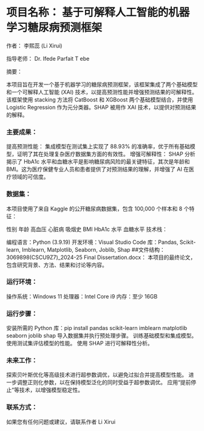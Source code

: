 # 项目名称： 基于可解释人工智能的机器学习糖尿病预测框架

作者： 李熙蕊 (Li Xirui)

指导老师： Dr. Ifede Parfait T ebe

摘要：

本项目旨在开发一个基于机器学习的糖尿病预测框架，该框架集成了两个基础模型和一个可解释人工智能 (XAI) 技术，以提高预测性能并增强预测结果的可解释性。该框架使用 stacking 方法将 CatBoost 和 XGBoost 两个基础模型结合，并使用 Logistic Regression 作为元分类器。SHAP 被用作 XAI 技术，以提供对预测结果的解释。

### 主要成果：

提高预测性能： 集成模型在测试集上实现了 88.93% 的准确率，优于所有基础模型，证明了其在处理复杂医疗数据集方面的有效性。
增强可解释性： SHAP 分析揭示了 HbA1c 水平和血糖水平是影响糖尿病风险的最关键特征，其次是年龄和 BMI。这为医疗保健专业人员和患者提供了对预测结果的理解，并增强了 AI 在医疗领域的可信度。

### 数据集：

本项目使用了来自 Kaggle 的公开糖尿病数据集，包含 100,000 个样本和 8 个特征：

性别
年龄
高血压
心脏病
吸烟史
BMI
HbA1c 水平
血糖水平
技术栈：

 编程语言：Python (3.9.19)
 开发环境：Visual Studio Code
 库：Pandas, Scikit-learn, Imblearn, Matplotlib, Seaborn, Joblib, Shap
##文件结构：
3069898(CSCU9Z7)_2024-25 Final Dissertation.docx： 本项目的最终论文，包含研究背景、方法、结果和讨论等内容。
### 运行环境：
操作系统：Windows 11
处理器：Intel Core i9
内存：至少 16GB
### 运行步骤：
安装所需的 Python 库：pip install pandas scikit-learn imblearn matplotlib seaborn joblib shap
导入数据集并执行预处理步骤。
训练基础模型和集成模型。
使用测试集评估模型的性能。
使用 SHAP 进行可解释性分析。
### 未来工作：

探索贝叶斯优化等高级技术进行超参数调优，以避免过拟合并提高模型性能。
进一步调整正则化参数，以在保持模型泛化的同时受益于超参数调优。
应用“提前停止”等技术，以增强模型稳定性。
### 联系方式：

如果您有任何问题或建议，请联系作者 Li Xirui
